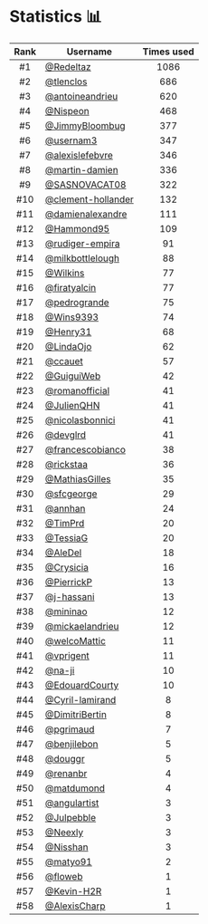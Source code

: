 # Statistics 📊

|Rank|Username|Times used|
:--------:|--------|:--------:|
|#1|[@Redeltaz](https://github.com/Redeltaz)|1086|
|#2|[@tlenclos](https://github.com/tlenclos)|686|
|#3|[@antoineandrieu](https://github.com/antoineandrieu)|620|
|#4|[@Nispeon](https://github.com/Nispeon)|468|
|#5|[@JimmyBloombug](https://github.com/JimmyBloombug)|377|
|#6|[@usernam3](https://github.com/usernam3)|347|
|#7|[@alexislefebvre](https://github.com/alexislefebvre)|346|
|#8|[@martin-damien](https://github.com/martin-damien)|336|
|#9|[@SASNOVACAT08](https://github.com/SASNOVACAT08)|322|
|#10|[@clement-hollander](https://github.com/clement-hollander)|132|
|#11|[@damienalexandre](https://github.com/damienalexandre)|111|
|#12|[@Hammond95](https://github.com/Hammond95)|109|
|#13|[@rudiger-empira](https://github.com/rudiger-empira)|91|
|#14|[@milkbottlelough](https://github.com/milkbottlelough)|88|
|#15|[@Wilkins](https://github.com/Wilkins)|77|
|#16|[@firatyalcin](https://github.com/firatyalcin)|77|
|#17|[@pedrogrande](https://github.com/pedrogrande)|75|
|#18|[@Wins9393](https://github.com/Wins9393)|74|
|#19|[@Henry31](https://github.com/Henry31)|68|
|#20|[@LindaOjo](https://github.com/LindaOjo)|62|
|#21|[@ccauet](https://github.com/ccauet)|57|
|#22|[@GuiguiWeb](https://github.com/GuiguiWeb)|42|
|#23|[@romanofficial](https://github.com/romanofficial)|41|
|#24|[@JulienQHN](https://github.com/JulienQHN)|41|
|#25|[@nicolasbonnici](https://github.com/nicolasbonnici)|41|
|#26|[@devglrd](https://github.com/devglrd)|41|
|#27|[@francescobianco](https://github.com/francescobianco)|38|
|#28|[@rickstaa](https://github.com/rickstaa)|36|
|#29|[@MathiasGilles](https://github.com/MathiasGilles)|35|
|#30|[@sfcgeorge](https://github.com/sfcgeorge)|29|
|#31|[@annhan](https://github.com/annhan)|24|
|#32|[@TimPrd](https://github.com/TimPrd)|20|
|#33|[@TessiaG](https://github.com/TessiaG)|20|
|#34|[@AleDel](https://github.com/AleDel)|18|
|#35|[@Crysicia](https://github.com/Crysicia)|16|
|#36|[@PierrickP](https://github.com/PierrickP)|13|
|#37|[@j-hassani](https://github.com/j-hassani)|13|
|#38|[@mininao](https://github.com/mininao)|12|
|#39|[@mickaelandrieu](https://github.com/mickaelandrieu)|12|
|#40|[@welcoMattic](https://github.com/welcoMattic)|11|
|#41|[@vprigent](https://github.com/vprigent)|11|
|#42|[@na-ji](https://github.com/na-ji)|10|
|#43|[@EdouardCourty](https://github.com/EdouardCourty)|10|
|#44|[@Cyril-lamirand](https://github.com/Cyril-lamirand)|8|
|#45|[@DimitriBertin](https://github.com/DimitriBertin)|8|
|#46|[@pgrimaud](https://github.com/pgrimaud)|7|
|#47|[@benjilebon](https://github.com/benjilebon)|5|
|#48|[@douggr](https://github.com/douggr)|5|
|#49|[@renanbr](https://github.com/renanbr)|4|
|#50|[@matdumond](https://github.com/matdumond)|4|
|#51|[@angulartist](https://github.com/angulartist)|3|
|#52|[@Julpebble](https://github.com/Julpebble)|3|
|#53|[@Neexly](https://github.com/Neexly)|3|
|#54|[@Nisshan](https://github.com/Nisshan)|3|
|#55|[@matyo91](https://github.com/matyo91)|2|
|#56|[@floweb](https://github.com/floweb)|1|
|#57|[@Kevin-H2R](https://github.com/Kevin-H2R)|1|
|#58|[@AlexisCharp](https://github.com/AlexisCharp)|1|
